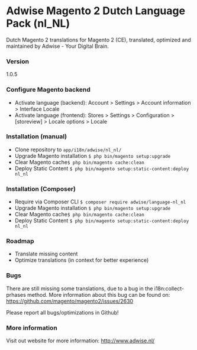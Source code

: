 # Adwise Magento 2 Dutch Language Pack (nl_NL)

Dutch Magento 2 translations for Magento 2 (CE), translated, optimized and maintained by Adwise - Your Digital Brain.

### Version
1.0.5

### Configure Magento backend
* Activate language (backend): Account > Settings > Account information > Interface Locale
* Activate language (frontend): Stores > Settings > Configuration > [storeview] > Locale options > Locale

### Installation (manual)
* Clone repository to ``app/i18n/adwise/nl_nl/`` 
* Upgrade Magento installation ``$ php bin/magento setup:upgrade``
* Clear Magento cache``$ php bin/magento cache:clean``
* Deploy Static Content ``$ php bin/magento setup:static-content:deploy nl_nl``

### Installation (Composer)
* Require via Composer CLI ``$ composer require adwise/language-nl_nl``
* Upgrade Magento installation ``$ php bin/magento setup:upgrade``
* Clear Magento cache``$ php bin/magento cache:clean``
* Deploy Static Content ``$ php bin/magento setup:static-content:deploy nl_nl``

### Roadmap
* Translate missing content
* Optimize translations (in context for better experience)

### Bugs
There are still missing some translations, due to a bug in the i18n:collect-prhases method. More information about this bug can be found on: https://github.com/magento/magento2/issues/2630

Please report all bugs/optimizations in Github!

### More information
Visit out website for more information: http://www.adwise.nl/